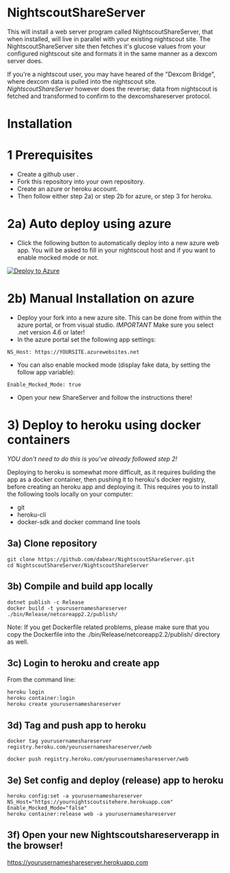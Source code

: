 # NightscoutShareServer

This will install a web server program called NightscoutShareServer, that when installed, will live in parallel with your existing nightscout site. The NightscoutShareServer site then fetches it's glucose values from your configured nightscout site and formats it in the same manner as a dexcom server does.

If you're a nightscout user, you may have heared of the "Dexcom Bridge", where dexcom data is pulled into the nightscout site.
*NightscoutShareServer* however does the reverse; data from nightscout is fetched and transformed to confirm to the dexcomshareserver protocol.


# Installation

# 1 Prerequisites
* Create a github user .
* Fork this repository into your own repository.
* Create an azure or heroku account.
* Then follow either step 2a) or step 2b for azure, or step 3 for heroku.

# 2a) Auto deploy using azure
* Click the following button to automatically deploy into a new azure web app. You will be asked to fill in your nightscout host and if you want to enable mocked mode or not.

[![Deploy to Azure](http://azuredeploy.net/deploybutton.png)](https://azuredeploy.net/)

# 2b) Manual Installation on azure
* Deploy your fork into a new azure site. This can be done from within the azure portal, or from visual studio. *IMPORTANT* Make sure you select .net version 4.6 or later!
* In the azure portal set the following app settings:
```code
NS_Host: https://YOURSITE.azurewebsites.net
```

* You can also enable mocked mode (display fake data, by setting the follow app variable): 
```code
Enable_Mocked_Mode: true
```

* Open your new ShareServer and follow the instructions there!

# 3) Deploy to heroku using docker containers
*YOU don't need to do this is you've already followed step 2!*

Deploying to heroku is somewhat more difficult, as it requires building the app as a docker container, then pushing it to heroku's docker registry, before creating an heroku app and deploying it. This requires you to install the following tools locally on your computer:

* git
* heroku-cli
* docker-sdk and docker command line tools

## 3a) Clone repository
```
git clone https://github.com/dabear/NightscoutShareServer.git
cd NightscoutShareServer/NightscoutShareServer

```
## 3b) Compile and build app locally
```
dotnet publish -c Release
docker build -t yourusernameshareserver ./bin/Release/netcoreapp2.2/publish/
```
Note: If you get Dockerfile related problems, please make sure that you copy the Dockerfile into the ./bin/Release/netcoreapp2.2/publish/ directory as well.

## 3c) Login to heroku and create app
From the command line:
```
heroku login
heroku container:login
heroku create yourusernameshareserver
```

## 3d) Tag and push app to heroku
```
docker tag yourusernameshareserver registry.heroku.com/yourusernameshareserver/web

docker push registry.heroku.com/yourusernameshareserver/web
```

## 3e) Set config and deploy (release) app to heroku
```
heroku config:set -a yourusernameshareserver NS_Host="https://yournightscoutsitehere.herokuapp.com" Enable_Mocked_Mode="false" 
heroku container:release web -a yourusernameshareserver
```

## 3f) Open your new Nightscoutshareserverapp in the browser!
https://yourusernameshareserver.herokuapp.com

